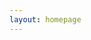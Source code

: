 ```yaml
---
layout: homepage
---
```

<div id="instantill"></div>
<script src="https://dev.instantill.org/embed.js"></script>
<script>_oab=instantill({api: 'https://dev.api.cottagelabs.com/service/oab', uid: "Ayt7Hf4FXwLprbQX7", config: {"ill_redirect_base_url":"https://josephmcarthur.github.io/ill-covid/submit","sid":"where","doi":"doi","year":"year","book":"https://josephmcarthur.github.io/ill-covid/book","time":"a few days","problem_email":"ifladdrs@gmail.com","norequests":true,"say_paper":true,"advancedform":"https://josephmcarthur.github.io/ill-covid/paper","owner":"joe+iflav2@openaccessbutton.org"}});</script>
<br><br><br><br>
